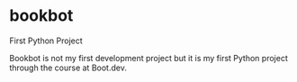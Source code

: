 # bookbot
First Python Project

Bookbot is not my first development project but it is my first Python project through the course at Boot.dev.
